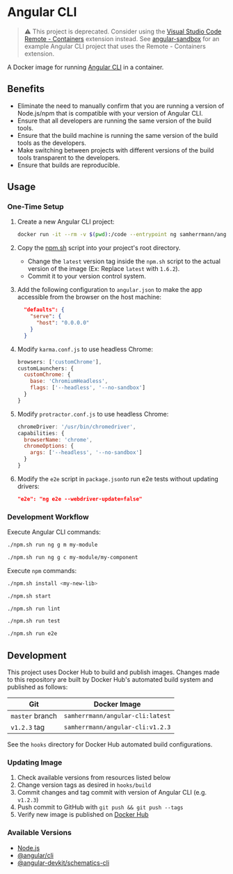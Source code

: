 # Angular CLI

> :warning: This project is deprecated. Consider using the [Visual Studio Code
> Remote - Containers](https://code.visualstudio.com/docs/remote/containers)
> extension instead. See
> [angular-sandbox](https://github.com/samherrmann/angular-sandbox) for an
> example Angular CLI project that uses the Remote - Containers extension.

A Docker image for running [Angular CLI](https://github.com/angular/angular-cli)
in a container.
## Benefits
* Eliminate the need to manually confirm that you are running a version of
  Node.js/npm that is compatible with your version of Angular CLI.
* Ensure that all developers are running the same version of the build tools.
* Ensure that the build machine is running the same version of the build tools
  as the developers.
* Make switching between projects with different versions of the build tools
  transparent to the developers.
* Ensure that builds are reproducible.

## Usage
### One-Time Setup
1. Create a new Angular CLI project:
    ```sh
    docker run -it --rm -v $(pwd):/code --entrypoint ng samherrmann/angular-cli new my-app
    ```

2. Copy the [npm.sh](npm.sh) script into your project's root directory.
    * Change the `latest` version tag inside the `npm.sh` script to the actual
      version of the image (Ex: Replace `latest` with `1.6.2`).
    * Commit it to your version control system.

3. Add the following configuration to `angular.json` to make the app
   accessible from the browser on the host machine:
    ```json
      "defaults": {
        "serve": {
          "host": "0.0.0.0"
        }
      }
    ```
4. Modify `karma.conf.js` to use headless Chrome:

    ```js
    browsers: ['customChrome'],
    customLaunchers: {
      customChrome: {
        base: 'ChromiumHeadless',
        flags: ['--headless', '--no-sandbox']
      }
    }
    ```

5. Modify `protractor.conf.js` to use headless Chrome:

    ```js
    chromeDriver: '/usr/bin/chromedriver',
    capabilities: {
      browserName: 'chrome',
      chromeOptions: {
        args: ['--headless', '--no-sandbox']
      }
    }
    ```

6. Modify the `e2e` script in `package.json`to run e2e tests without updating drivers:

    ```json
    "e2e": "ng e2e --webdriver-update=false"
    ```

### Development Workflow
Execute Angular CLI commands:

```sh
./npm.sh run ng g m my-module
```
```sh
./npm.sh run ng g c my-module/my-component
```

Execute `npm` commands:
```sh
./npm.sh install <my-new-lib>
```
```sh
./npm.sh start
```
```sh
./npm.sh run lint
```
```sh
./npm.sh run test
```
```sh
./npm.sh run e2e
```

## Development
This project uses Docker Hub to build and publish images. Changes made to this
repository are built by Docker Hub's automated build system and published as
follows:

| Git              | Docker Image                     |
| ---------------- | -------------------------------- |
| `master` branch  | `samherrmann/angular-cli:latest` |
| `v1.2.3` tag     | `samherrmann/angular-cli:v1.2.3` |

See the `hooks` directory for Docker Hub automated build configurations.

### Updating Image

1. Check available versions from resources listed below
1. Change version tags as desired in `hooks/build`
1. Commit changes and tag commit with version of Angular CLI (e.g. `v1.2.3`)
1. Push commit to GitHub with `git push && git push --tags`
1. Verify new image is published on [Docker Hub](https://hub.docker.com/r/samherrmann/angular-cli/tags)

### Available Versions
* [Node.js](https://hub.docker.com/_/node)
* [@angular/cli](https://www.npmjs.com/package/@angular/cli)
* [@angular-devkit/schematics-cli](https://www.npmjs.com/package/@angular-devkit/schematics-cli)